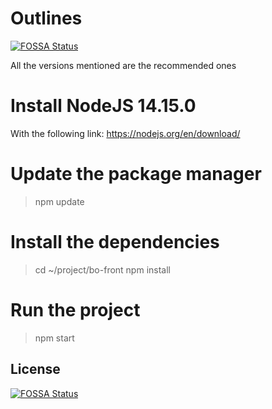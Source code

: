 # Outlines
[![FOSSA Status](https://app.fossa.com/api/projects/git%2Bgithub.com%2FCybersecurityLuxembourg%2Fcyberlux-web.svg?type=shield)](https://app.fossa.com/projects/git%2Bgithub.com%2FCybersecurityLuxembourg%2Fcyberlux-web?ref=badge_shield)

All the versions mentioned are the recommended ones

# Install NodeJS 14.15.0
With the following link: https://nodejs.org/en/download/

# Update the package manager
>npm update

# Install the dependencies
>cd ~/project/bo-front
>npm install

# Run the project
>npm start

## License
[![FOSSA Status](https://app.fossa.com/api/projects/git%2Bgithub.com%2FCybersecurityLuxembourg%2Fcyberlux-web.svg?type=large)](https://app.fossa.com/projects/git%2Bgithub.com%2FCybersecurityLuxembourg%2Fcyberlux-web?ref=badge_large)